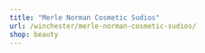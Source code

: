 ```yaml
---
title: "Merle Norman Cosmetic Sudios"
url: /winchester/merle-norman-cosmetic-sudios/
shop: beauty
---
```

